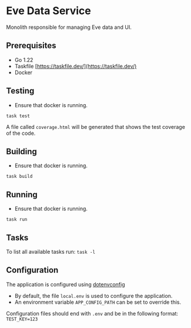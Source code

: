 # Eve Data Service

Monolith responsible for managing Eve data and UI.

## Prerequisites

- Go 1.22
- Taskfile [https://taskfile.dev/](https://taskfile.dev/)
- Docker

## Testing

- Ensure that docker is running.

`task test`

A file called `coverage.html` will be generated that shows the test coverage of the code.

## Building

- Ensure that docker is running.

`task build`

## Running

- Ensure that docker is running.

`task run`

## Tasks

To list all available tasks run:
`task -l`

## Configuration

The application is configured using [dotenvconfig](https://github.com/andrewapj/dotenvconfig)

- By default, the file `local.env` is used to configure the application.
- An environment variable `APP_CONFIG_PATH` can be set to override this.

Configuration files should end with `.env` and be in the following format:
`TEST_KEY=123`